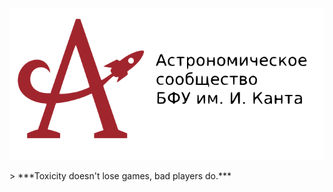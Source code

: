 <p align="center"><a href="https://astromodel.ru"><img alt="Astromodel" src="./configurator/static/images/logo.svg"></a></p>
> ***Toxicity doesn't lose games, bad players do.***
